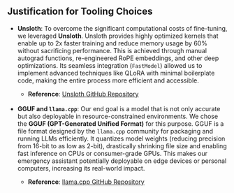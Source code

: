 <h2>Justification for Tooling Choices</h2>

<ul>
    <li><b>Unsloth</b>: To overcome the significant computational costs of fine-tuning, we leveraged <b>Unsloth</b>. Unsloth provides highly optimized kernels that enable up to 2x faster training and reduce memory usage by 60% without sacrificing performance. This is achieved through manual autograd functions, re-engineered RoPE embeddings, and other deep optimizations. Its seamless integration (<code>FastModel</code>) allowed us to implement advanced techniques like QLoRA with minimal boilerplate code, making the entire process more efficient and accessible.</li>
    <ul>
        <li><b>Reference</b>: <a href="https://github.com/unslothai/unsloth">Unsloth GitHub Repository</a></li>
    </ul><br>
    <li><b>GGUF and <code>llama.cpp</code></b>: Our end goal is a model that is not only accurate but also deployable in resource-constrained environments. We chose the <b>GGUF (GPT-Generated Unified Format)</b> for this purpose. GGUF is a file format designed by the <code>llama.cpp</code> community for packaging and running LLMs efficiently. It quantizes model weights (reducing precision from 16-bit to as low as 2-bit), drastically shrinking file size and enabling fast inference on CPUs or consumer-grade GPUs. This makes our emergency assistant potentially deployable on edge devices or personal computers, increasing its real-world impact.</li>
    <ul>
        <li><b>Reference</b>: <a href="https://github.com/ggerganov/llama.cpp">llama.cpp GitHub Repository</a></li>
    </ul>
</ul>